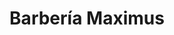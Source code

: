 ---
title: "Barbería Maximus"
url: /ciudad-autonoma-de-buenos-aires/barberia-maximus/
shop: peluquería
---
